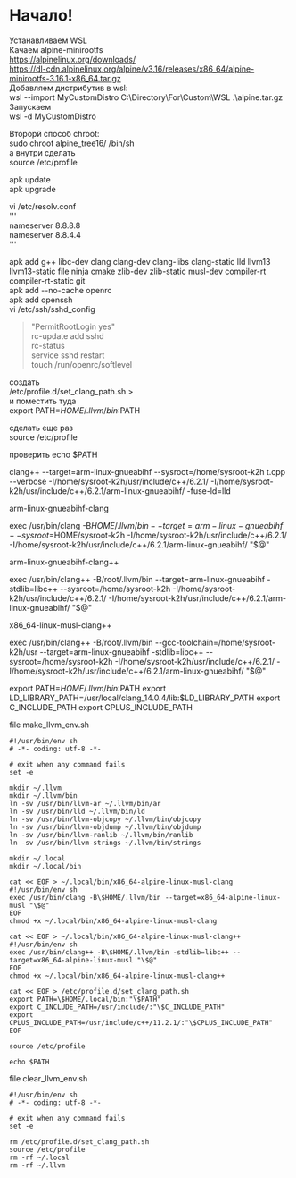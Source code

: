 
# Начало!
Устанавливаем WSL  
Качаем alpine-minirootfs  
https://alpinelinux.org/downloads/  
https://dl-cdn.alpinelinux.org/alpine/v3.16/releases/x86_64/alpine-minirootfs-3.16.1-x86_64.tar.gz  
Добавляем дистрибутив в wsl:  
wsl --import MyCustomDistro C:\Directory\For\Custom\WSL .\alpine.tar.gz  
Запускаем  
wsl -d MyCustomDistro  

Второрй способ chroot:  
sudo chroot alpine_tree16/ /bin/sh  
а внутри сделать  
source /etc/profile  

apk update  
apk upgrade  

vi /etc/resolv.conf  
'''  
nameserver 8.8.8.8  
nameserver 8.8.4.4  
'''  

apk add g++ libc-dev clang clang-dev clang-libs clang-static lld llvm13 llvm13-static file ninja cmake zlib-dev zlib-static musl-dev compiler-rt compiler-rt-static git  
apk add --no-cache openrc  
apk add openssh  
vi /etc/ssh/sshd_config  
>  "PermitRootLogin yes"  
rc-update add sshd  
rc-status  
service sshd restart  
touch /run/openrc/softlevel  
 
 


создать  
/etc/profile.d/set_clang_path.sh >  
и поместить туда  
export PATH=$HOME/.llvm/bin:$PATH  

сделать еще раз  
source /etc/profile  

проверить
echo $PATH




clang++ --target=arm-linux-gnueabihf --sysroot=/home/sysroot-k2h t.cpp --verbose -I/home/sysroot-k2h/usr/include/c++/6.2.1/ -I/home/sysroot-k2h/usr/include/c++/6.2.1/arm-linux-gnueabihf/ -fuse-ld=lld

arm-linux-gnueabihf-clang

exec /usr/bin/clang -B$HOME/.llvm/bin --target=arm-linux-gnueabihf --sysroot=$HOME/sysroot-k2h -I/home/sysroot-k2h/usr/include/c++/6.2.1/ -I/home/sysroot-k2h/usr/include/c++/6.2.1/arm-linux-gnueabihf/ "$@"


arm-linux-gnueabihf-clang++

exec /usr/bin/clang++ -B/root/.llvm/bin --target=arm-linux-gnueabihf -stdlib=libc++ --sysroot=/home/sysroot-k2h -I/home/sysroot-k2h/usr/include/c++/6.2.1/ -I/home/sysroot-k2h/usr/include/c++/6.2.1/arm-linux-gnueabihf/ "$@"

x86_64-linux-musl-clang++

exec /usr/bin/clang++ -B/root/.llvm/bin --gcc-toolchain=/home/sysroot-k2h/usr --target=arm-linux-gnueabihf -stdlib=libc++ --sysroot=/home/sysroot-k2h -I/home/sysroot-k2h/usr/include/c++/6.2.1/ -I/home/sysroot-k2h/usr/include/c++/6.2.1/arm-linux-gnueabihf/ "$@"


export PATH=$HOME/.llvm/bin:$PATH
export LD_LIBRARY_PATH=/usr/local/clang_14.0.4/lib:$LD_LIBRARY_PATH
export C_INCLUDE_PATH
export CPLUS_INCLUDE_PATH



file make_llvm_env.sh
```
#!/usr/bin/env sh
# -*- coding: utf-8 -*-

# exit when any command fails
set -e

mkdir ~/.llvm
mkdir ~/.llvm/bin
ln -sv /usr/bin/llvm-ar ~/.llvm/bin/ar
ln -sv /usr/bin/lld ~/.llvm/bin/ld
ln -sv /usr/bin/llvm-objcopy ~/.llvm/bin/objcopy
ln -sv /usr/bin/llvm-objdump ~/.llvm/bin/objdump
ln -sv /usr/bin/llvm-ranlib ~/.llvm/bin/ranlib
ln -sv /usr/bin/llvm-strings ~/.llvm/bin/strings

mkdir ~/.local
mkdir ~/.local/bin

cat << EOF > ~/.local/bin/x86_64-alpine-linux-musl-clang
#!/usr/bin/env sh
exec /usr/bin/clang -B\$HOME/.llvm/bin --target=x86_64-alpine-linux-musl "\$@"
EOF
chmod +x ~/.local/bin/x86_64-alpine-linux-musl-clang

cat << EOF > ~/.local/bin/x86_64-alpine-linux-musl-clang++
#!/usr/bin/env sh
exec /usr/bin/clang++ -B\$HOME/.llvm/bin -stdlib=libc++ --target=x86_64-alpine-linux-musl "\$@"
EOF
chmod +x ~/.local/bin/x86_64-alpine-linux-musl-clang++

cat << EOF > /etc/profile.d/set_clang_path.sh
export PATH=\$HOME/.local/bin:"\$PATH"
export C_INCLUDE_PATH=/usr/include/:"\$C_INCLUDE_PATH"
export CPLUS_INCLUDE_PATH=/usr/include/c++/11.2.1/:"\$CPLUS_INCLUDE_PATH"
EOF

source /etc/profile

echo $PATH

```

file clear_llvm_env.sh
```
#!/usr/bin/env sh
# -*- coding: utf-8 -*-

# exit when any command fails
set -e

rm /etc/profile.d/set_clang_path.sh
source /etc/profile
rm -rf ~/.local
rm -rf ~/.llvm
```












































